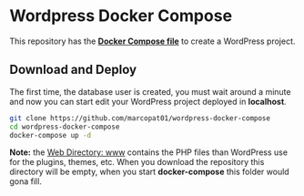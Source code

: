 # Wordpress Docker Compose
This repository has the [**Docker Compose file**](docker-compose.yml) to create a WordPress project.

## Download and Deploy
The first time, the database user is created, you must wait around a minute and now you can start edit your WordPress project deployed in **localhost**.
```bash
git clone https://github.com/marcopat01/wordpress-docker-compose
cd wordpress-docker-compose
docker-compose up -d
```
**Note:** the [Web Directory: www](www) contains the PHP files than WordPress use for the plugins, themes, etc. When you download the repository this directory will be empty, when you start **docker-compose** this folder would gona fill.
